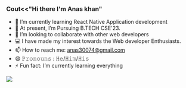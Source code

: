 ### Cout<<"Hi there I'm Anas khan"

- 🔭 I’m currently learning React Native Application development
- 🌱 At present, I’m Pursuing B.TECH CSE'23.
- 👯 I’m looking to collaborate with other web developers
- 💻 I have made my interest towards the Web developer Enthusiasts.
- 📫 How to reach me: anas30074@gmail.com
- 😄 𝙿𝚛𝚘𝚗𝚘𝚞𝚗𝚜 : 𝙷𝚎/𝙷𝚒𝚖/𝙷𝚒𝚜
- ⚡ Fun fact: I’m currently learning everything
<img src="https://github-readme-stats.vercel.app/api?username=anaskhan01&&show_icons=true&title_color=ffffff&icon_color=bb2acf&text_color=daf7dc&bg_color=151515">
